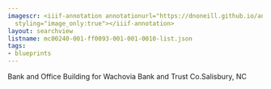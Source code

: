 ```yaml
---
imagescr: <iiif-annotation annotationurl="https://dnoneill.github.io/annotate/annotations/mc00240-001-ff0093-001-001-0010-1.json"
  styling="image_only:true"></iiif-annotation>
layout: searchview
listname: mc00240-001-ff0093-001-001-0010-list.json
tags:
- blueprints
---
```

Bank and Office Building for Wachovia Bank and Trust Co.Salisbury, NC